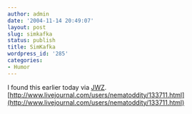 ```yaml
---
author: admin
date: '2004-11-14 20:49:07'
layout: post
slug: simkafka
status: publish
title: SimKafka
wordpress_id: '285'
categories:
- Humor
---
```


I found this earlier today via [JWZ](http://www.jwz.org).
[http://www.livejournal.com/users/nematoddity/133711.html](http://www.livejournal.com/users/nematoddity/133711.html)
